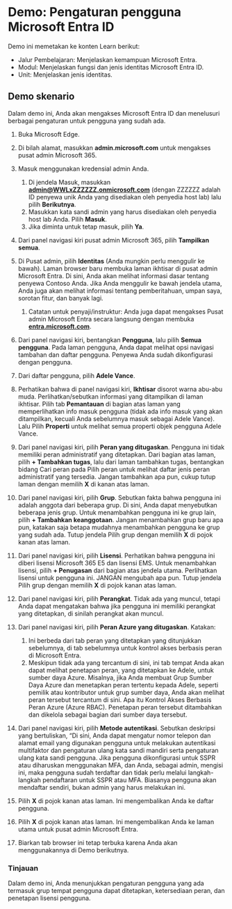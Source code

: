 <!---
---
Demo: Judul: 'Menjelajahi Pengaturan Pengguna Microsoft Entra ID' Jalur/Modul/Unit Pembelajaran: 'Jalur Pembelajaran: Menjelaskan kemampuan Microsoft Entra; Modul 1: Menjelaskan fungsi dan jenis identitas Microsoft Entra ID; Unit 3: Menjelaskan jenis identitas Microsoft Entra'
---
--->

# Demo: Pengaturan pengguna Microsoft Entra ID

Demo ini memetakan ke konten Learn berikut:

- Jalur Pembelajaran: Menjelaskan kemampuan Microsoft Entra.
- Modul: Menjelaskan fungsi dan jenis identitas Microsoft Entra ID.
- Unit: Menjelaskan jenis identitas.

## Demo skenario

Dalam demo ini, Anda akan mengakses Microsoft Entra ID dan menelusuri berbagai pengaturan untuk pengguna yang sudah ada.

1. Buka Microsoft Edge.

1. Di bilah alamat, masukkan **admin.microsoft.com** untuk mengakses pusat admin Microsoft 365.

1. Masuk menggunakan kredensial admin Anda.
    1. Di jendela Masuk, masukkan **admin@WWLxZZZZZZ.onmicrosoft.com** (dengan ZZZZZZ adalah ID penyewa unik Anda yang disediakan oleh penyedia host lab) lalu pilih **Berikutnya**.
    1. Masukkan kata sandi admin yang harus disediakan oleh penyedia host lab Anda. Pilih **Masuk**.
    1. Jika diminta untuk tetap masuk, pilih **Ya**.

1. Dari panel navigasi kiri pusat admin Microsoft 365, pilih **Tampilkan semua**.

1. Di Pusat admin, pilih **Identitas** (Anda mungkin perlu menggulir ke bawah).  Laman browser baru membuka laman ikhtisar di pusat admin Microsoft Entra. Di sini, Anda akan melihat informasi dasar tentang penyewa Contoso Anda. Jika Anda menggulir ke bawah jendela utama, Anda juga akan melihat informasi tentang pemberitahuan, umpan saya, sorotan fitur, dan banyak lagi.  
    1. Catatan untuk penyaji/instruktur: Anda juga dapat mengakses Pusat admin Microsoft Entra secara langsung dengan membuka **[entra.microsoft.com](https://entra.microsoft.com)**.

1. Dari panel navigasi kiri, bentangkan **Pengguna**, lalu pilih **Semua pengguna**.  Pada laman pengguna, Anda dapat melihat opsi navigasi tambahan dan daftar pengguna. Penyewa Anda sudah dikonfigurasi dengan pengguna.

1. Dari daftar pengguna, pilih **Adele Vance**.

1. Perhatikan bahwa di panel navigasi kiri, **Ikhtisar** disorot warna abu-abu muda.  Perlihatkan/sebutkan informasi yang ditampilkan di laman ikhtisar.  Pilih tab **Pemantauan** di bagian atas laman yang memperlihatkan info masuk pengguna (tidak ada info masuk yang akan ditampilkan, kecuali Anda sebelumnya masuk sebagai Adele Vance).  Lalu Pilih **Properti** untuk melihat semua properti objek pengguna Adele Vance.

1. Dari panel navigasi kiri, pilih **Peran yang ditugaskan**.  Pengguna ini tidak memiliki peran administratif yang ditetapkan.  Dari bagian atas laman, pilih **+ Tambahkan tugas**, lalu dari laman tambahkan tugas, bentangkan bidang Cari peran pada Pilih peran untuk melihat daftar jenis peran administratif yang tersedia.  Jangan tambahkan apa pun, cukup tutup laman dengan memilih **X** di kanan atas laman.

1. Dari panel navigasi kiri, pilih **Grup**.  Sebutkan fakta bahwa pengguna ini adalah anggota dari beberapa grup.  Di sini, Anda dapat menyebutkan beberapa jenis grup.  Untuk menambahkan pengguna ini ke grup lain, pilih **+ Tambahkan keanggotaan**.  Jangan menambahkan grup baru apa pun, katakan saja betapa mudahnya menambahkan pengguna ke grup yang sudah ada. Tutup jendela Pilih grup dengan memilih **X** di pojok kanan atas laman.

1. Dari panel navigasi kiri, pilih **Lisensi**. Perhatikan bahwa pengguna ini diberi lisensi Microsoft 365 E5 dan lisensi EMS.  Untuk menambahkan lisensi, pilih **+ Penugasan** dari bagian atas jendela utama.  Perlihatkan lisensi untuk pengguna ini. JANGAN mengubah apa pun.  Tutup jendela Pilih grup dengan memilih **X** di pojok kanan atas laman.

1. Dari panel navigasi kiri, pilih **Perangkat**.  Tidak ada yang muncul, tetapi Anda dapat mengatakan bahwa jika pengguna ini memiliki perangkat yang ditetapkan, di sinilah perangkat akan muncul.

1. Dari panel navigasi kiri, pilih **Peran Azure yang ditugaskan**.  Katakan:
    1. Ini berbeda dari tab peran yang ditetapkan yang ditunjukkan sebelumnya, di tab sebelumnya untuk kontrol akses berbasis peran di Microsoft Entra.
    1. Meskipun tidak ada yang tercantum di sini, ini tab tempat Anda akan dapat melihat penetapan peran, yang ditetapkan ke Adele, untuk sumber daya Azure. Misalnya, jika Anda membuat Grup Sumber Daya Azure dan menetapkan peran tertentu kepada Adele, seperti pemilik atau kontributor untuk grup sumber daya, Anda akan melihat peran tersebut tercantum di sini. Apa itu Kontrol Akses Berbasis Peran Azure (Azure RBAC). Penetapan peran tersebut ditambahkan dan dikelola sebagai bagian dari sumber daya tersebut.

1. Dari panel navigasi kiri, pilih **Metode autentikasi**.  Sebutkan deskripsi yang bertuliskan, “Di sini, Anda dapat mengatur nomor telepon dan alamat email yang digunakan pengguna untuk melakukan autentikasi multifaktor dan pengaturan ulang kata sandi mandiri serta pengaturan ulang kata sandi pengguna. Jika pengguna dikonfigurasi untuk SSPR atau diharuskan menggunakan MFA, dan Anda, sebagai admin, mengisi ini, maka pengguna sudah terdaftar dan tidak perlu melalui langkah-langkah pendaftaran untuk SSPR atau MFA.  Biasanya pengguna akan mendaftar sendiri, bukan admin yang harus melakukan ini.

1. Pilih **X** di pojok kanan atas laman. Ini mengembalikan Anda ke daftar pengguna.

1. Pilih **X** di pojok kanan atas laman. Ini mengembalikan Anda ke laman utama untuk pusat admin Microsoft Entra.

1. Biarkan tab browser ini tetap terbuka karena Anda akan menggunakannya di Demo berikutnya.

### Tinjauan

Dalam demo ini, Anda menunjukkan pengaturan pengguna yang ada termasuk grup tempat pengguna dapat ditetapkan, ketersediaan peran, dan penetapan lisensi pengguna.
